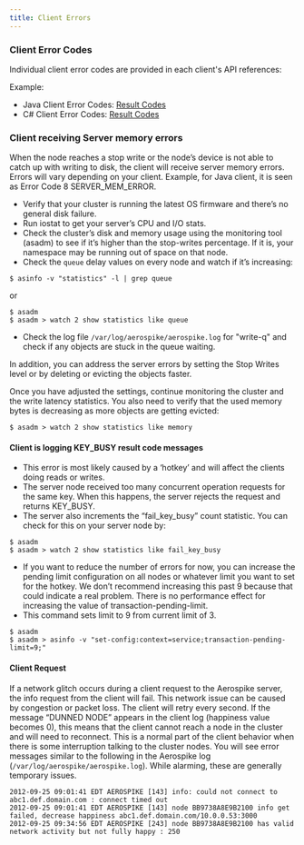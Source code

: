 ```yaml
---
title: Client Errors
---
```

 
### Client Error Codes

Individual client error codes are provided in each client's API references:

Example:
- Java Client Error Codes: [Result Codes](/apidocs/java/constant-values.html#com.aerospike.client.ResultCode.NO_XDS)
- C# Client Error Codes: [Result Codes](/apidocs/csharp/html/Fields_T_Aerospike_Client_ResultCode.htm)

### Client receiving Server memory errors

When the node reaches a stop write or the node’s device is not able to catch up with writing to disk, the client will receive server memory errors. Errors will vary depending on your client. Example, for Java client, it is seen as Error Code 8 SERVER_MEM_ERROR.

- Verify that your cluster is running the latest OS firmware and there’s no general disk failure.
- Run iostat to get your server’s CPU and I/O stats.
- Check the cluster’s disk and memory usage using the monitoring tool (asadm) to see if it’s higher than the stop-writes percentage. If it is, your namespace may be running out of space on that node.
- Check the `queue` delay values on every node and watch if it’s increasing:

```
$ asinfo -v "statistics" -l | grep queue
```
or
```
$ asadm
$ asadm > watch 2 show statistics like queue
```

- Check the log file `/var/log/aerospike/aerospike.log` for "write-q" and check if any objects are stuck in the queue waiting.

In addition, you can address the server errors by setting the Stop Writes level or by deleting or evicting the objects faster.

Once you have adjusted the settings, continue monitoring the cluster and the write latency statistics. You also need to verify that the used memory bytes is decreasing as more objects are getting evicted:

```
$ asadm > watch 2 show statistics like memory
```

#### Client is logging KEY_BUSY result code messages
- This error is most likely caused by a ‘hotkey’ and will affect the clients doing reads or writes.
- The server node received too many concurrent operation requests for the same key. When this happens, the server rejects the request and returns KEY_BUSY.
- The server also increments the “fail_key_busy” count statistic. You can check for this on your server node by:

```
$ asadm
$ asadm > watch 2 show statistics like fail_key_busy
```

- If you want to reduce the number of errors for now, you can increase the pending limit configuration on all nodes or whatever limit you want to set for the hotkey. We don’t recommend increasing this past 9 because that could indicate a real problem. There is no performance effect for increasing the value of transaction-pending-limit.
- This command sets limit to 9 from current limit of 3.

```
$ asadm
$ asadm > asinfo -v "set-config:context=service;transaction-pending-limit=9;"
```

#### Client Request
If a network glitch occurs during a client request to the Aerospike server, the info request from the client will fail. This network issue can be caused by congestion or packet loss. The client will retry every second. If the message “DUNNED NODE” appears in the client log (happiness value becomes 0), this means that the client cannot reach a node in the cluster and will need to reconnect. This is a normal part of the client behavior when there is some interruption talking to the cluster nodes. You will see error messages similar to the following in the Aerospike log (`/var/log/aerospike/aerospike.log`). While alarming, these are generally temporary issues.

```
2012-09-25 09:01:41 EDT AEROSPIKE [143] info: could not connect to abc1.def.domain.com : connect timed out 
2012-09-25 09:01:41 EDT AEROSPIKE [143] node BB9738A8E9B2100 info get failed, decrease happiness abc1.def.domain.com/10.0.0.53:3000
2012-09-25 09:34:56 EDT AEROSPIKE [243] node BB9738A8E9B2100 has valid network activity but not fully happy : 250
```
